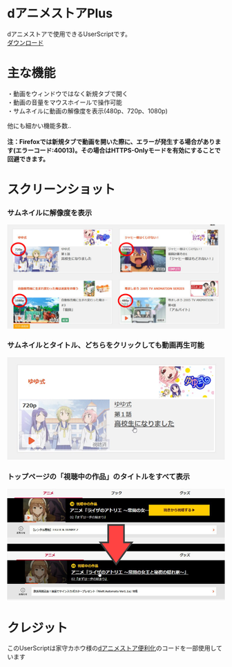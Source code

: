 # dアニメストアPlus
dアニメストアで使用できるUserScriptです。  
[ダウンロード](https://greasyfork.org/scripts/471042-d%E3%82%A2%E3%83%8B%E3%83%A1%E3%82%B9%E3%83%88%E3%82%A2plus/code/d%E3%82%A2%E3%83%8B%E3%83%A1%E3%82%B9%E3%83%88%E3%82%A2Plus.user.js)  

# 主な機能
・動画をウィンドウではなく新規タブで開く  
・動画の音量をマウスホイールで操作可能  
・サムネイルに動画の解像度を表示(480p、720p、1080p)  

他にも細かい機能多数..  
<br>
**注：Firefoxでは新規タブで動画を開いた際に、エラーが発生する場合があります(エラーコード:40013)。その場合はHTTPS-Onlyモードを有効にすることで回避できます。**

# スクリーンショット
### サムネイルに解像度を表示  
![解像度を表示](1.jpg)  
### サムネイルとタイトル、どちらをクリックしても動画再生可能
![タイトルをクリックして動画再生](2.jpg)  
### トップページの「視聴中の作品」のタイトルをすべて表示
![視聴中の作品の表示を調整](3.jpg)  

# クレジット
このUserScriptは家守カホウ様の[dアニメストア便利化](https://greasyfork.org/ja/scripts/414008)のコードを一部使用しています

